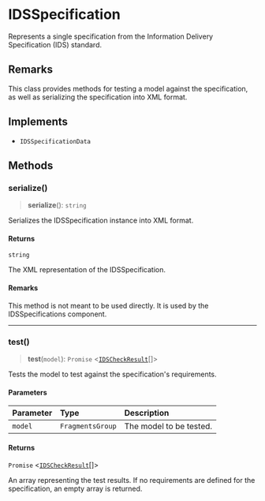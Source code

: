 # IDSSpecification

Represents a single specification from the Information Delivery Specification (IDS) standard.

## Remarks

This class provides methods for testing a model against the specification,
as well as serializing the specification into XML format.

## Implements

- `IDSSpecificationData`

## Methods

### serialize()

> **serialize**(): `string`

Serializes the IDSSpecification instance into XML format.

#### Returns

`string`

The XML representation of the IDSSpecification.

#### Remarks

This method is not meant to be used directly. It is used by the IDSSpecifications component.

***

### test()

> **test**(`model`): `Promise` \<[`IDSCheckResult`](../interfaces/IDSCheckResult.md)[]\>

Tests the model to test against the specification's requirements.

#### Parameters

| Parameter | Type | Description |
| :------ | :------ | :------ |
| `model` | `FragmentsGroup` | The model to be tested. |

#### Returns

`Promise` \<[`IDSCheckResult`](../interfaces/IDSCheckResult.md)[]\>

An array representing the test results.
If no requirements are defined for the specification, an empty array is returned.
